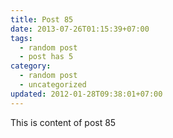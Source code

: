 ```yaml
---
title: Post 85
date: 2013-07-26T01:15:39+07:00
tags:
  - random post
  - post has 5
category:
  - random post
  - uncategorized
updated: 2012-01-28T09:38:01+07:00
---
```

This is content of post 85